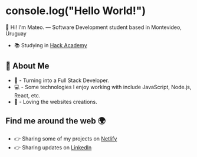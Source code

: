 # console.log("Hello World!")

👋 Hi! I'm Mateo. — Software Development student based in Montevideo, Uruguay

- 📚 Studying in [Hack Academy](https://ha.dev/)


## 🚀 About Me
- 💪 - Turning into a Full Stack Developer.
- 💻 - Some technologies I enjoy working with include JavaScript, Node.js, React, etc.
- 🎨 - Loving the websites creations.

## Find me around the web 🌍
- 👉 Sharing some of my projects on [Netlify](https://app.netlify.com/teams/mateogomez1718/sites)
- 👉 Sharing updates on [LinkedIn](https://www.linkedin.com/in/mateo-g%C3%B3mez-7a40b722b/)
